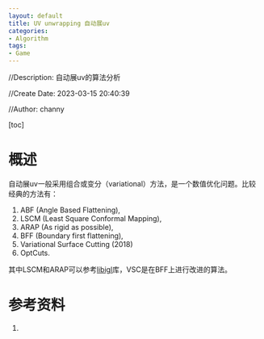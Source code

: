 ```yaml
---
layout: default
title: UV unwrapping 自动展uv
categories:
- Algorithm
tags:
- Game
---
```

//Description: 自动展uv的算法分析

//Create Date: 2023-03-15 20:40:39

//Author: channy

[toc]

# 概述  
自动展uv一般采用组合或变分（variational）方法，是一个数值优化问题。比较经典的方法有：
1. ABF (Angle Based Flattening), 
2. LSCM (Least Square Conformal Mapping), 
3. ARAP (As rigid as possible), 
4. BFF (Boundary first flattening), 
5. Variational Surface Cutting (2018)
6. OptCuts.

其中LSCM和ARAP可以参考[libigl](https://libigl.github.io/)库，VSC是在BFF上进行改进的算法。


# 参考资料
1. []()
